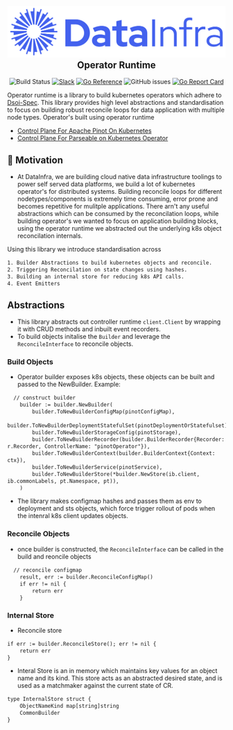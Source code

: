 <h2 align="center">
  <picture>
    <img alt="DataInfra Logo" src="https://raw.githubusercontent.com/datainfrahq/.github/main/images/logo.svg">
  </picture>
  <br>
  Operator Runtime
</h2>


<div align="center">

![Build Status](https://github.com/datainfrahq/operator-runtime/actions/workflows/go.yml/badge.svg) [![Slack](https://img.shields.io/badge/slack-brightgreen.svg?logo=slack&label=Community&style=flat&color=%2373DC8C&)](https://launchpass.com/datainfra-workspace)
[![Go Reference](https://pkg.go.dev/badge/github.com/datainfrahq/operator-runtime.svg)](https://pkg.go.dev/github.com/datainfrahq/operator-runtime)
![GitHub issues](https://img.shields.io/github/issues/datainfrahq/operator-runtime) [![Go Report Card](https://goreportcard.com/badge/github.com/datainfrahq/operator-runtime)](https://goreportcard.com/report/github.com/datainfrahq/operator-runtime)

</div>

Operator runtime is a library to build kubernetes operators which adhere to [Dsoi-Spec](https://github.com/datainfrahq/dsoi-spec). This library provides  high level abstractions and standardisation to focus on building robust reconcile loops for data application with multiple node types. 
Operator's built using operator runtime
- [Control Plane For Apache Pinot On Kubernetes](https://github.com/datainfrahq/pinot-control-plane-k8s)
- [Control Plane For Parseable on Kubernetes Operator](https://github.com/parseablehq/operator)

## :dart: Motivation

- At DataInfra, we are building cloud native data infrastructure toolings to power self served data platforms, we build a lot of kubernetes operator's for distributed systems. Building reconcile loops for different nodetypes/components is extremely time consuming, error prone and becomes repetitive for mulitple applications. There arn't any useful abstractions which can be consumed by the reconcilation loops, while building operator's we wanted to focus on application building blocks, using the operator runtime we abstracted out the underlying k8s object reconcilation internals.

Using this library we introduce standardisation across 

    1. Builder Abstractions to build kubernetes objects and reconcile.
    2. Triggering Reconcilation on state changes using hashes.
    3. Building an internal store for reducing k8s API calls.
    4. Event Emitters 

## Abstractions

- This library abstracts out controller runtime ```client.Client``` by wrapping it with CRUD methods and inbuilt event recorders.
- To build objects initalise the ```Builder``` and leverage the ```ReconcileInterface``` to reconcile objects.

### Build Objects 
- Operator builder exposes k8s objects, these objects can be built and passed to the NewBuilder. Example:
```
  // construct builder
	builder := builder.NewBuilder(
		builder.ToNewBuilderConfigMap(pinotConfigMap),
		builder.ToNewBuilderDeploymentStatefulSet(pinotDeploymentOrStatefulset),
		builder.ToNewBuilderStorageConfig(pinotStorage),
		builder.ToNewBuilderRecorder(builder.BuilderRecorder{Recorder: r.Recorder, ControllerName: "pinotOperator"}),
		builder.ToNewBuilderContext(builder.BuilderContext{Context: ctx}),
		builder.ToNewBuilderService(pinotService),
		builder.ToNewBuilderStore(*builder.NewStore(ib.client, ib.commonLabels, pt.Namespace, pt)),
	)
```
- The library makes configmap hashes and passes them as env to deployment and sts objects, which force trigger rollout of pods when the intenral k8s client updates objects.

### Reconcile Objects
- once builder is constructed, the ```ReconcileInterface``` can be called in the build and reoncile objects
```
  // reconcile configmap
	result, err := builder.ReconcileConfigMap()
	if err != nil {
		return err
	}

```
### Internal Store
- Reconcile store
```
if err := builder.ReconcileStore(); err != nil {
	return err
}
```
- Interal Store is an in memory which maintains key values for an object name and its kind.
  This store acts as an abstracted desired state, and is used as a matchmaker against the current state of CR.
```
type InternalStore struct {
	ObjectNameKind map[string]string
	CommonBuilder
}
```

